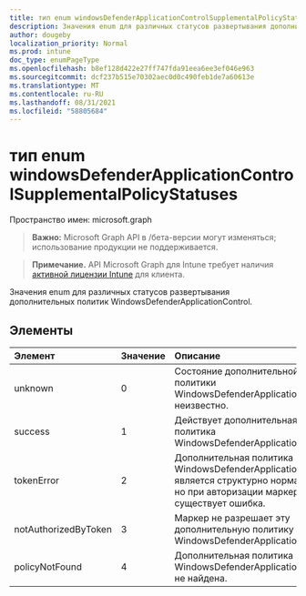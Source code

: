 ```yaml
---
title: тип enum windowsDefenderApplicationControlSupplementalPolicyStatuses
description: Значения enum для различных статусов развертывания дополнительных политик WindowsDefenderApplicationControl.
author: dougeby
localization_priority: Normal
ms.prod: intune
doc_type: enumPageType
ms.openlocfilehash: b8ef128d422e27ff747fda91eea6ee3ef046e963
ms.sourcegitcommit: dcf237b515e70302aec0d0c490feb1de7a60613e
ms.translationtype: MT
ms.contentlocale: ru-RU
ms.lasthandoff: 08/31/2021
ms.locfileid: "58805684"
---
```

# <a name="windowsdefenderapplicationcontrolsupplementalpolicystatuses-enum-type"></a>тип enum windowsDefenderApplicationControlSupplementalPolicyStatuses

Пространство имен: microsoft.graph

> **Важно:** Microsoft Graph API в /бета-версии могут изменяться; использование продукции не поддерживается.

> **Примечание.** API Microsoft Graph для Intune требует наличия [активной лицензии Intune](https://go.microsoft.com/fwlink/?linkid=839381) для клиента.

Значения enum для различных статусов развертывания дополнительных политик WindowsDefenderApplicationControl.

## <a name="members"></a>Элементы
|Элемент|Значение|Описание|
|:---|:---|:---|
|unknown|0|Состояние дополнительной политики WindowsDefenderApplicationControl неизвестно.|
|success|1|Действует дополнительная политика WindowsDefenderApplicationControl.|
|tokenError|2|Дополнительная политика WindowsDefenderApplicationControl является структурно нормальной, но при авторизации маркера существует ошибка.|
|notAuthorizedByToken|3|Маркер не разрешает эту дополнительную политику WindowsDefenderApplicationControl.|
|policyNotFound|4 |Дополнительная политика WindowsDefenderApplicationControl не найдена.|



